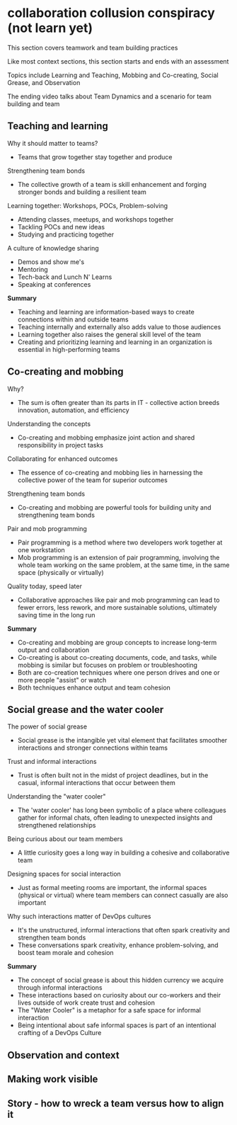 # collaboration collusion conspiracy (not learn yet)

This section covers teamwork and team building practices

Like most context sections, this section starts and ends with an assessment

Topics include Learning and Teaching, Mobbing and Co-creating, Social Grease, and Observation

The ending video talks about Team Dynamics and a scenario for team building and team

## Teaching and learning

Why it should matter to teams?

- Teams that grow together stay together and produce

Strengthening team bonds

- The collective growth of a team is skill enhancement and forging stronger bonds and building a resilient team

Learning together: Workshops, POCs, Problem-solving

- Attending classes, meetups, and workshops together
- Tackling POCs and new ideas
- Studying and practicing together

A culture of knowledge sharing

- Demos and show me's
- Mentoring
- Tech-back and Lunch N' Learns
- Speaking at conferences

**Summary**

- Teaching and learning are information-based ways to create connections within and outside teams
- Teaching internally and externally also adds value to those audiences
- Learning together also raises the general skill level of the team
- Creating and prioritizing learning and learning in an organization is essential in high-performing teams

## Co-creating and mobbing

Why?

- The sum is often greater than its parts in IT - collective action breeds innovation, automation, and efficiency

Understanding the concepts

- Co-creating and mobbing emphasize joint action and shared responsibility in project tasks

Collaborating for enhanced outcomes

- The essence of co-creating and mobbing lies in harnessing the collective power of the team for superior outcomes

Strengthening team bonds

- Co-creating and mobbing are powerful tools for building unity and strengthening team bonds

Pair and mob programming

- Pair programming is a method where two developers work together at one workstation
- Mob programming is an extension of pair programming, involving the whole team working on the same problem, at the same time, in the same space (physically or virtually)

Quality today, speed later

- Collaborative approaches like pair and mob programming can lead to fewer errors, less rework, and more sustainable solutions, ultimately saving time in the long run

**Summary**

- Co-creating and mobbing are group concepts to increase long-term output and collaboration
- Co-creating is about co-creating documents, code, and tasks, while mobbing is similar but focuses on problem or troubleshooting
- Both are co-creation techniques where one person drives and one or more people "assist" or watch
- Both techniques enhance output and team cohesion

## Social grease and the water cooler

The power of social grease

- Social grease is the intangible yet vital element that facilitates smoother interactions and stronger connections within teams

Trust and informal interactions

- Trust is often built not in the midst of project deadlines, but in the casual, informal interactions that occur between them

Understanding the "water cooler"

- The 'water cooler' has long been symbolic of a place where colleagues gather for informal chats, often leading to unexpected insights and strengthened relationships

Being curious about our team members

- A little curiosity goes a long way in building a cohesive and collaborative team

Designing spaces for social interaction

- Just as formal meeting rooms are important, the informal spaces (physical or virtual) where team members can connect casually are also important

Why such interactions matter of DevOps cultures

- It's the unstructured, informal interactions that often spark creativity and strengthen team bonds
- These conversations spark creativity, enhance problem-solving, and boost team morale and cohesion

**Summary**

- The concept of social grease is about this hidden currency we acquire through informal interactions
- These interactions based on curiosity about our co-workers and their lives outside of work create trust and cohesion
- The "Water Cooler" is a metaphor for a safe space for informal interaction
- Being intentional about safe informal spaces is part of an intentional crafting of a DevOps Culture

## Observation and context

## Making work visible

## Story - how to wreck a team versus how to align it
